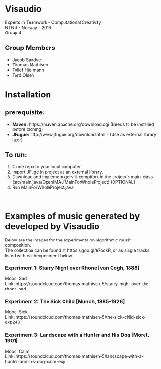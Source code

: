 # Visaudio
Experts in Teamwork - Computational Creativity<br>
NTNU - Norway - 2016<br>
Group 4<br>

<h2>Group Members</h2>
<ul>
<li>Jacob Sandve</li>
<li>Thomas Mathisen</li>
<li>Tollef Hjermann</li>
<li>Tord Olsen</li>
</ul>

<h1>Installation</h1>
<h2>prerequisite: </h2>
<ul>
<li><b>Maven:</b> https://maven.apache.org/download.cgi (Needs to be installed before cloning)</li>
<li><b>JFugue:</b> http://www.jfugue.org/download.html - (Use as external library later)</li>
</ul>

<h2>To run: </h2>
<ol>
<li>Clone repo to your local computer.</li>
<li>Import JFuge in project as an external library.</li>
<li>Download and implement gervill-compifont in the project's main-class. (src/main/java/OpenIMAJ/MainForWholeProject) (OPTIONAL)</li>
<li>Run MainForWholeProject.java</li>
</ol>
<br>
<h1>Examples of music generated by developed by Visaudio</h1> 
Below are the images for the experiments on algorithmic music composition.
<br>
The collection can be found at https://goo.gl/67ookR, or as single tracks listed with eachexperiment below.
<br>
<h3><b>Experiment 1:</b> Starry Night over Rhone [van Gogh, 1888] </h3>
Mood: Sad <br>Link: https://soundcloud.com/thomas-mathisen-5/starry-night-over-the-rhone-sad
<br>
<h3><b>Experiment 2:</b> The Sick Child [Munch, 1885-1926] </h3>
Mood: Sick <br> Link: https://soundcloud.com/thomas-mathisen-5/the-sick-child-sick-exp240
<br>
<h3><b>Experiment 3:</b> Landscape with a Hunter and His Dog [Moret, 1901] </h3>
Mood: Calm <br>Link: https://soundcloud.com/thomas-mathisen-5/landscape-with-a-hunter-and-his-dog-calm-exp




